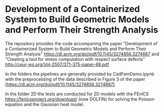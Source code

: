 # Development of a Containerized System to Build Geometric Models and Perform Their Strength Analysis

The repository provides the code accompaning the paper "Development of a Containerized System to Build Geometric Models and Perform Their Strength Analysis" https://dl.acm.org/doi/pdf/10.1145/3274856.3274887 and "Creating a tool for stress computation with respect surface defects" http://ceur-ws.org/Vol-2507/371-375-paper-68.pdf 

In the folders the pipelines are generally provided by CadFemDemo.ipynb with the preprocessing of the data described in Figure 3 of the paper [https://dl.acm.org/doi/pdf/10.1145/3274856.3274887]

In the folder 2D the tests are conducted for 2D models with the FEniCS https://fenicsproject.org/download/ (now DOLFIN) for solving the Poisson equation and the Gaussian heat model.

